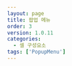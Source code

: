 ```yaml
---
layout: page
title: 팝업 메뉴
order: 3
version: 1.0.11
categories:
  - 셀 구성요소
tags: ['PopupMenu']
---
```

